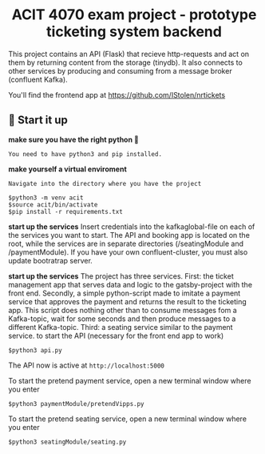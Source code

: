 <p align="center">
  </a>
</p>
<h1 align="center">
  ACIT 4070 exam project - prototype ticketing system backend
</h1>

This project contains an API (Flask) that recieve http-requests and act on them by returning content from the storage (tinydb). It also connects to other services by producing and consuming from a message broker (confluent Kafka).

You'll find the frontend app at https://github.com/IStolen/nrtickets

## 🚀 Start it up

**make sure you have the right python 🐍**

    You need to have python3 and pip installed. 

**make yourself a virtual enviroment**

    Navigate into the directory where you have the project

    $python3 -m venv acit
    $source acit/bin/activate
    $pip install -r requirements.txt

**start up the services**
    Insert credentials into the kafkaglobal-file on each of the services you want to start. The API and booking app is located on the root, while the services are in separate       directories (/seatingModule and /paymentModule).
    If you have your own confluent-cluster, you must also update bootratrap server. 

**start up the services**
    The project has three services. First: the ticket management app that serves data and logic to the gatsby-project with the front end. Secondly, a simple python-script made to imitate a payment service that approves the payment and returns the result to the ticketing app. This script does nothing other than to consume messages fom a Kafka-topic, wait for some seconds and then produce messages to a different Kafka-topic. Third: a seating service similar to the payment service. 
    to start the API (necessary for the front end app to work)

    $python3 api.py

  The API now is active at `http://localhost:5000`
    
  To start the pretend payment service, open a new terminal window where you enter

    $python3 paymentModule/pretendVipps.py

  To start the pretend seating service, open a new terminal window where you enter

    $python3 seatingModule/seating.py
